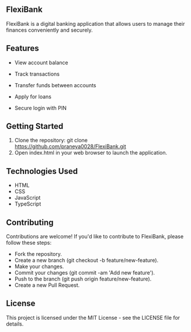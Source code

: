 ## FlexiBank

FlexiBank is a digital banking application that allows users to manage their finances conveniently and securely.

## Features

* View account balance

* Track transactions

* Transfer funds between accounts

* Apply for loans

* Secure login with PIN

## Getting Started

1) Clone the repository: git clone https://github.com/praneya0028/FlexiBank.git
2) Open index.html in your web browser to launch the application.

## Technologies Used
* HTML
* CSS
* JavaScript
* TypeScript

## Contributing
Contributions are welcome! If you'd like to contribute to FlexiBank, please follow these steps:

* Fork the repository.
* Create a new branch (git checkout -b feature/new-feature).
* Make your changes.
* Commit your changes (git commit -am 'Add new feature').
* Push to the branch (git push origin feature/new-feature).
* Create a new Pull Request.

## License
This project is licensed under the MIT License - see the LICENSE file for details.

